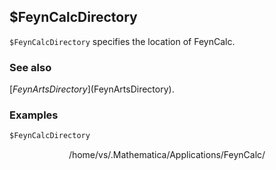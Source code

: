 ##  $FeynCalcDirectory

`$FeynCalcDirectory` specifies the location of FeynCalc.

### See also

[$FeynArtsDirectory]($FeynArtsDirectory).

### Examples

```mathematica
$FeynCalcDirectory
```

$$\text{/home/vs/.Mathematica/Applications/FeynCalc/}$$